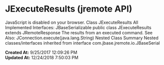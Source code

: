 # JExecuteResults (jremote API)

JavaScript is disabled on your browser. Class JExecuteResults All Implemented Interfaces: JBaseSerializable public class JExecuteResults extends JRemoteResponse The results from an executed command. See Also: JConnection.execute(java.lang.String) Nested Class Summary Nested classes/interfaces inherited from interface com.jbase.jremote.io.JBaseSerial  

**Created At:** 9/25/2017 12:09:26 PM  
**Updated At:** 12/24/2018 7:50:03 PM  

